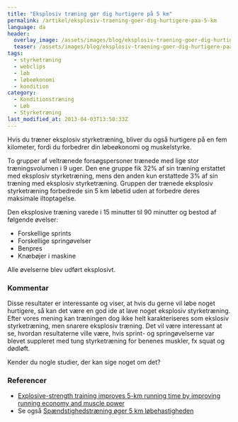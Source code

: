 ```yaml
---
title: "Eksplosiv træning gør dig hurtigere på 5 km"
permalink: /artikel/eksplosiv-traening-goer-dig-hurtigere-paa-5-km
language: da
header:
  overlay_image: /assets/images/blog/eksplosiv-traening-goer-dig-hurtigere-paa-5-km.jpg
  teaser: /assets/images/blog/eksplosiv-traening-goer-dig-hurtigere-paa-5-km.jpg
tags:
  - styrketræning
  - webclips
  - løb
  - løbeøkonomi
  - kondition
category:
  - Konditionstræning
  - Løb
  - Styrketræning
last_modified_at: 2013-04-03T13:50:33Z
---
```


Hvis du træner eksplosiv styrketræning, bliver du også hurtigere på en fem kilometer, fordi du forbedrer din løbeøkonomi og muskelstyrke.

To grupper af veltrænede forsøgspersoner trænede med lige stor træningsvolumen i 9 uger. Den ene gruppe fik 32% af sin træning erstattet med eksplosiv styrketræning, mens den anden kun erstattede 3% af sin træning med eksplosiv styrketræning. Gruppen der trænede eksplosiv styrketræning forbedrede sin 5 km løbetid uden at forbedre deres maksimale iltoptagelse.

Den eksplosive træning varede i 15 minutter til 90 minutter og bestod af følgende øvelser:

- Forskellige sprints
- Forskellige springøvelser
- Benpres
- Knæbøjer i maskine

Alle øvelserne blev udført eksplosivt.

### Kommentar

Disse resultater er interessante og viser, at hvis du gerne vil løbe noget hurtigere, så kan det være en god ide at lave noget eksplosiv styrketræning. Efter vores mening kan træningen dog ikke helt karakteriseres som ekslosiv styrketræning, men snarere eksplosiv træning. Det vil være interessant at se, hvordan resultaterne ville være, hvis sprint- og springøvelserne var blevet suppleret med tung styrketræning for benenes muskler, fx squat og dødløft.

Kender du nogle studier, der kan sige noget om det?

### Referencer

- [Explosive-strength training improves 5-km running time by improving running economy and muscle power](http://jap.physiology.org/cgi/content/full/86/5/1527)
- Se også [Spændstighedstræning øger 5 km løbehastigheden](http://www.motion-online.dk/konditionstraening/kondition_-_artikler/spaendstighedstraening_oeger_5_km_loebehastigheden/)
